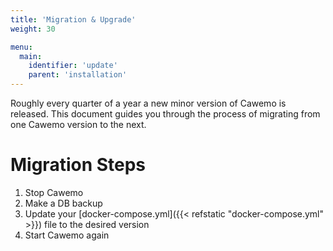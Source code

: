```yaml
---
title: 'Migration & Upgrade'
weight: 30

menu:
  main:
    identifier: 'update'
    parent: 'installation'
---
```


Roughly every quarter of a year a new minor version of Cawemo is released. This document guides you through the process of migrating from one Cawemo version to the next.

# Migration Steps

1.  Stop Cawemo
2.  Make a DB backup
3.  Update your [docker-compose.yml]({{< refstatic "docker-compose.yml" >}}) file to the desired version
4.  Start Cawemo again
